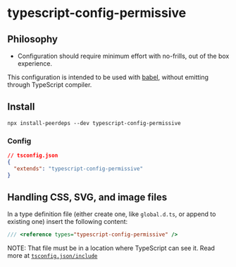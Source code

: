 # typescript-config-permissive

## Philosophy

- Configuration should require minimum effort with no-frills, out of the box experience.

This configuration is intended to be used with [babel](https://babeljs.io/), without emitting through TypeScript compiler.

## Install

```shell
npx install-peerdeps --dev typescript-config-permissive
```

### Config

```json
// tsconfig.json
{
  "extends": "typescript-config-permissive"
}
```

## Handling CSS, SVG, and image files

In a type definition file (either create one, like `global.d.ts`, or append to existing one) insert the following content:

```js
/// <reference types="typescript-config-permissive" />
```

NOTE: That file must be in a location where TypeScript can see it. Read more at [`tsconfig.json/include`](https://www.typescriptlang.org/v2/en/tsconfig#include)
